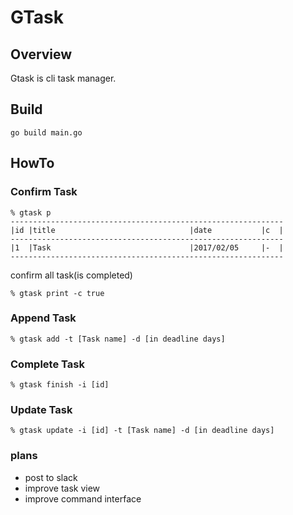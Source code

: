 # GTask

## Overview
Gtask is cli task manager.

## Build
```
go build main.go
```

## HowTo
### Confirm Task
```
% gtask p
-------------------------------------------------------------
|id |title                              |date           |c  |
-------------------------------------------------------------
|1  |Task                               |2017/02/05     |-  |
-------------------------------------------------------------
```

confirm all task(is completed)
```
% gtask print -c true
```


### Append Task
```
% gtask add -t [Task name] -d [in deadline days]
```

### Complete Task
```
% gtask finish -i [id]
```

### Update Task
```
% gtask update -i [id] -t [Task name] -d [in deadline days]
```

### plans
- post to slack
- improve task view
- improve command interface

